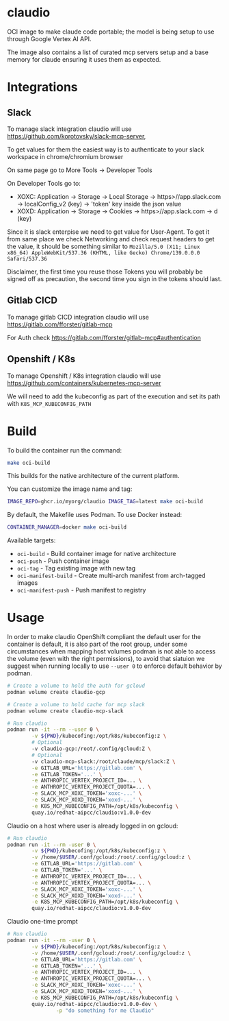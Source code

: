 # claudio

OCI image to make claude code portable; the model is being setup to use through Google Vertex AI API. 

The image also contains a list of curated mcp servers setup and a base memory for claude ensuring it uses them as expected. 

# Integrations

## Slack

To manage slack integration claudio will use https://github.com/korotovsky/slack-mcp-server, 

To get values for them the easiest way is to authenticate to your slack workspace in chrome/chromium browser

On same page go to More Tools -> Developer Tools

On Developer Tools go to:

* XOXC: Application -> Storage -> Local Storage -> https>//app.slack.com -> localConfig_v2 (key) -> 'token' key inside the json value 
* XOXD: Application -> Storage -> Cookies -> https>//app.slack.com -> d (key)

Since it is slack enterpise we need to get value for User-Agent. To get it from same place we check Networking and check request headers to get the value,
it should be something similar to `Mozilla/5.0 (X11; Linux x86_64) AppleWebKit/537.36 (KHTML, like Gecko) Chrome/139.0.0.0 Safari/537.36`

Disclaimer, the first time you reuse those Tokens you will probably be signed off as precaution, the second time you sign in the tokens should last. 

## Gitlab CICD

To manage gitlab CICD integration claudio will use https://gitlab.com/fforster/gitlab-mcp 

For Auth check https://gitlab.com/fforster/gitlab-mcp#authentication

## Openshift / K8s 

To manage Openshift / K8s integration claudio will use https://github.com/containers/kubernetes-mcp-server

We will need to add the kubeconfig as part of the execution and set its path with `K8S_MCP_KUBECONFIG_PATH`

# Build

To build the container run the command:

```bash
make oci-build
```

This builds for the native architecture of the current platform.

You can customize the image name and tag:

```bash
IMAGE_REPO=ghcr.io/myorg/claudio IMAGE_TAG=latest make oci-build
```

By default, the Makefile uses Podman. To use Docker instead:

```bash
CONTAINER_MANAGER=docker make oci-build
```

Available targets:
- `oci-build` - Build container image for native architecture
- `oci-push` - Push container image
- `oci-tag` - Tag existing image with new tag
- `oci-manifest-build` - Create multi-arch manifest from arch-tagged images
- `oci-manifest-push` - Push manifest to registry

# Usage

In order to make claudio OpenShift compliant the default user for the container is default, it is also part of the root group, under some circumstances when mapping host volumes podman is not able to access the volume (even with the right permissions), to avoid that siatuion we suggest when running locally to use `--user 0` to enforce default behavior by podman.

```bash
# Create a volume to hold the auth for gcloud
podman volume create claudio-gcp

# Create a volume to hold cache for mcp slack
podman volume create claudio-mcp-slack

# Run claudio
podman run -it --rm --user 0 \
        -v ${PWD}/kubecofing:/opt/k8s/kubeconfig:z \
        # Optional
        -v claudio-gcp:/root/.config/gcloud:Z \
        # Optional
        -v claudio-mcp-slack:/root/claude/mcp/slack:Z \
        -e GITLAB_URL='https://gitlab.com' \
        -e GITLAB_TOKEN='...' \
        -e ANTHROPIC_VERTEX_PROJECT_ID=... \
        -e ANTHROPIC_VERTEX_PROJECT_QUOTA=... \
        -e SLACK_MCP_XOXC_TOKEN='xoxc-...' \
        -e SLACK_MCP_XOXD_TOKEN='xoxd-...' \
        -e K8S_MCP_KUBECONFIG_PATH=/opt/k8s/kubeconfig \
        quay.io/redhat-aipcc/claudio:v1.0.0-dev
```

Claudio on a host where user is already logged in on gcloud:

```bash
# Run claudio
podman run -it --rm -user 0 \
        -v ${PWD}/kubecofing:/opt/k8s/kubeconfig:z \
        -v /home/$USER/.conf/gcloud:/root/.config/gcloud:z \
        -e GITLAB_URL='https://gitlab.com' \
        -e GITLAB_TOKEN='...' \
        -e ANTHROPIC_VERTEX_PROJECT_ID=... \
        -e ANTHROPIC_VERTEX_PROJECT_QUOTA=... \
        -e SLACK_MCP_XOXC_TOKEN='xoxc-...' \
        -e SLACK_MCP_XOXD_TOKEN='xoxd-...' \
        -e K8S_MCP_KUBECONFIG_PATH=/opt/k8s/kubeconfig \
        quay.io/redhat-aipcc/claudio:v1.0.0-dev
```

Claudio one-time prompt

```bash
# Run claudio
podman run -it --rm -user 0 \
        -v ${PWD}/kubecofing:/opt/k8s/kubeconfig:z \
        -v /home/$USER/.conf/gcloud:/root/.config/gcloud:z \
        -e GITLAB_URL='https://gitlab.com' \
        -e GITLAB_TOKEN='...' \
        -e ANTHROPIC_VERTEX_PROJECT_ID=... \
        -e ANTHROPIC_VERTEX_PROJECT_QUOTA=... \
        -e SLACK_MCP_XOXC_TOKEN='xoxc-...' \
        -e SLACK_MCP_XOXD_TOKEN='xoxd-...' \
        -e K8S_MCP_KUBECONFIG_PATH=/opt/k8s/kubeconfig \
        quay.io/redhat-aipcc/claudio:v1.0.0-dev \
                -p "do something for me Claudio"
```
